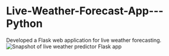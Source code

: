 # Live-Weather-Forecast-App---Python
Developed a Flask web application for live weather forecasting.
![Snapshot of live weather predictor Flask app](https://machinelearningprojects.net/wp-content/uploads/2022/08/Snapshot-of-live-weather-predictor-flask-app.webp)
